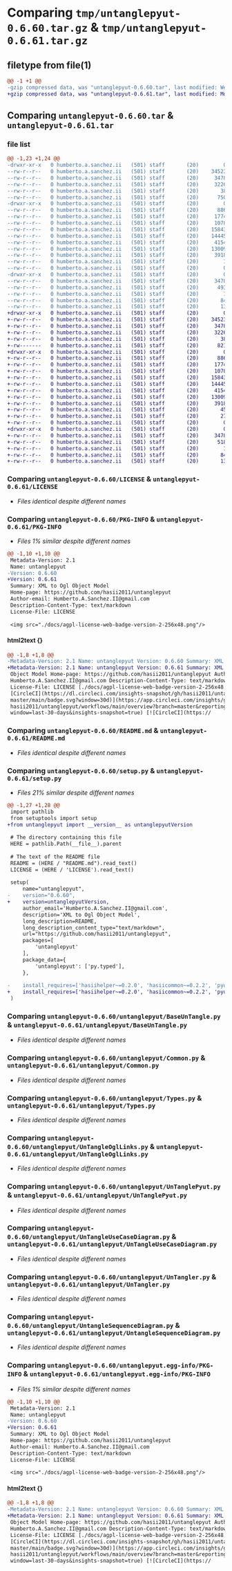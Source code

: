 # Comparing `tmp/untanglepyut-0.6.60.tar.gz` & `tmp/untanglepyut-0.6.61.tar.gz`

## filetype from file(1)

```diff
@@ -1 +1 @@
-gzip compressed data, was "untanglepyut-0.6.60.tar", last modified: Wed May 10 17:25:46 2023, max compression
+gzip compressed data, was "untanglepyut-0.6.61.tar", last modified: Mon May 15 00:35:16 2023, max compression
```

## Comparing `untanglepyut-0.6.60.tar` & `untanglepyut-0.6.61.tar`

### file list

```diff
@@ -1,23 +1,24 @@
-drwxr-xr-x   0 humberto.a.sanchez.ii   (501) staff       (20)        0 2023-05-10 17:25:46.215013 untanglepyut-0.6.60/
--rw-r--r--   0 humberto.a.sanchez.ii   (501) staff       (20)    34523 2022-08-15 19:41:01.000000 untanglepyut-0.6.60/LICENSE
--rw-r--r--   0 humberto.a.sanchez.ii   (501) staff       (20)     3478 2023-05-10 17:25:46.214886 untanglepyut-0.6.60/PKG-INFO
--rw-r--r--   0 humberto.a.sanchez.ii   (501) staff       (20)     3226 2023-04-13 20:32:39.000000 untanglepyut-0.6.60/README.md
--rw-r--r--   0 humberto.a.sanchez.ii   (501) staff       (20)       38 2023-05-10 17:25:46.215051 untanglepyut-0.6.60/setup.cfg
--rw-r--r--   0 humberto.a.sanchez.ii   (501) staff       (20)      750 2023-05-10 15:26:37.000000 untanglepyut-0.6.60/setup.py
-drwxr-xr-x   0 humberto.a.sanchez.ii   (501) staff       (20)        0 2023-05-10 17:25:46.214165 untanglepyut-0.6.60/untanglepyut/
--rw-r--r--   0 humberto.a.sanchez.ii   (501) staff       (20)      886 2023-01-03 16:20:29.000000 untanglepyut-0.6.60/untanglepyut/BaseUnTangle.py
--rw-r--r--   0 humberto.a.sanchez.ii   (501) staff       (20)     1774 2022-08-29 19:49:16.000000 untanglepyut-0.6.60/untanglepyut/Common.py
--rw-r--r--   0 humberto.a.sanchez.ii   (501) staff       (20)     1078 2022-10-13 01:16:21.000000 untanglepyut-0.6.60/untanglepyut/Types.py
--rw-r--r--   0 humberto.a.sanchez.ii   (501) staff       (20)    15843 2023-03-19 16:02:08.000000 untanglepyut-0.6.60/untanglepyut/UnTangleOglLinks.py
--rw-r--r--   0 humberto.a.sanchez.ii   (501) staff       (20)    14445 2023-05-08 16:55:26.000000 untanglepyut-0.6.60/untanglepyut/UnTanglePyut.py
--rw-r--r--   0 humberto.a.sanchez.ii   (501) staff       (20)     4154 2022-08-23 19:21:04.000000 untanglepyut-0.6.60/untanglepyut/UnTangleUseCaseDiagram.py
--rw-r--r--   0 humberto.a.sanchez.ii   (501) staff       (20)    13009 2023-05-10 17:16:32.000000 untanglepyut-0.6.60/untanglepyut/UnTangler.py
--rw-r--r--   0 humberto.a.sanchez.ii   (501) staff       (20)     3918 2023-01-31 19:27:38.000000 untanglepyut-0.6.60/untanglepyut/UntangleSequenceDiagram.py
--rw-r--r--   0 humberto.a.sanchez.ii   (501) staff       (20)        1 2022-06-24 19:59:25.000000 untanglepyut-0.6.60/untanglepyut/__init__.py
--rw-r--r--   0 humberto.a.sanchez.ii   (501) staff       (20)        0 2022-06-25 14:46:48.000000 untanglepyut-0.6.60/untanglepyut/py.typed
-drwxr-xr-x   0 humberto.a.sanchez.ii   (501) staff       (20)        0 2023-05-10 17:25:46.214727 untanglepyut-0.6.60/untanglepyut.egg-info/
--rw-r--r--   0 humberto.a.sanchez.ii   (501) staff       (20)     3478 2023-05-10 17:25:46.000000 untanglepyut-0.6.60/untanglepyut.egg-info/PKG-INFO
--rw-r--r--   0 humberto.a.sanchez.ii   (501) staff       (20)      493 2023-05-10 17:25:46.000000 untanglepyut-0.6.60/untanglepyut.egg-info/SOURCES.txt
--rw-r--r--   0 humberto.a.sanchez.ii   (501) staff       (20)        1 2023-05-10 17:25:46.000000 untanglepyut-0.6.60/untanglepyut.egg-info/dependency_links.txt
--rw-r--r--   0 humberto.a.sanchez.ii   (501) staff       (20)       84 2023-05-10 17:25:46.000000 untanglepyut-0.6.60/untanglepyut.egg-info/requires.txt
--rw-r--r--   0 humberto.a.sanchez.ii   (501) staff       (20)       13 2023-05-10 17:25:46.000000 untanglepyut-0.6.60/untanglepyut.egg-info/top_level.txt
+drwxr-xr-x   0 humberto.a.sanchez.ii   (501) staff       (20)        0 2023-05-15 00:35:16.396046 untanglepyut-0.6.61/
+-rw-r--r--   0 humberto.a.sanchez.ii   (501) staff       (20)    34523 2022-08-15 19:41:01.000000 untanglepyut-0.6.61/LICENSE
+-rw-r--r--   0 humberto.a.sanchez.ii   (501) staff       (20)     3478 2023-05-15 00:35:16.395920 untanglepyut-0.6.61/PKG-INFO
+-rw-r--r--   0 humberto.a.sanchez.ii   (501) staff       (20)     3226 2023-04-13 20:32:39.000000 untanglepyut-0.6.61/README.md
+-rw-r--r--   0 humberto.a.sanchez.ii   (501) staff       (20)       38 2023-05-15 00:35:16.396078 untanglepyut-0.6.61/setup.cfg
+-rw-------   0 humberto.a.sanchez.ii   (501) staff       (20)      821 2023-05-15 00:34:26.000000 untanglepyut-0.6.61/setup.py
+drwxr-xr-x   0 humberto.a.sanchez.ii   (501) staff       (20)        0 2023-05-15 00:35:16.395038 untanglepyut-0.6.61/untanglepyut/
+-rw-r--r--   0 humberto.a.sanchez.ii   (501) staff       (20)      886 2023-01-03 16:20:29.000000 untanglepyut-0.6.61/untanglepyut/BaseUnTangle.py
+-rw-r--r--   0 humberto.a.sanchez.ii   (501) staff       (20)     1774 2022-08-29 19:49:16.000000 untanglepyut-0.6.61/untanglepyut/Common.py
+-rw-r--r--   0 humberto.a.sanchez.ii   (501) staff       (20)     1078 2022-10-13 01:16:21.000000 untanglepyut-0.6.61/untanglepyut/Types.py
+-rw-r--r--   0 humberto.a.sanchez.ii   (501) staff       (20)    15843 2023-03-19 16:02:08.000000 untanglepyut-0.6.61/untanglepyut/UnTangleOglLinks.py
+-rw-r--r--   0 humberto.a.sanchez.ii   (501) staff       (20)    14445 2023-05-08 16:55:26.000000 untanglepyut-0.6.61/untanglepyut/UnTanglePyut.py
+-rw-r--r--   0 humberto.a.sanchez.ii   (501) staff       (20)     4154 2022-08-23 19:21:04.000000 untanglepyut-0.6.61/untanglepyut/UnTangleUseCaseDiagram.py
+-rw-r--r--   0 humberto.a.sanchez.ii   (501) staff       (20)    13009 2023-05-10 17:16:32.000000 untanglepyut-0.6.61/untanglepyut/UnTangler.py
+-rw-r--r--   0 humberto.a.sanchez.ii   (501) staff       (20)     3918 2023-01-31 19:27:38.000000 untanglepyut-0.6.61/untanglepyut/UntangleSequenceDiagram.py
+-rw-r--r--   0 humberto.a.sanchez.ii   (501) staff       (20)       45 2023-05-15 00:32:46.000000 untanglepyut-0.6.61/untanglepyut/__init__.py
+-rw-r--r--   0 humberto.a.sanchez.ii   (501) staff       (20)       27 2023-05-15 00:30:32.000000 untanglepyut-0.6.61/untanglepyut/_version.py
+-rw-r--r--   0 humberto.a.sanchez.ii   (501) staff       (20)        0 2022-06-25 14:46:48.000000 untanglepyut-0.6.61/untanglepyut/py.typed
+drwxr-xr-x   0 humberto.a.sanchez.ii   (501) staff       (20)        0 2023-05-15 00:35:16.395717 untanglepyut-0.6.61/untanglepyut.egg-info/
+-rw-r--r--   0 humberto.a.sanchez.ii   (501) staff       (20)     3478 2023-05-15 00:35:16.000000 untanglepyut-0.6.61/untanglepyut.egg-info/PKG-INFO
+-rw-r--r--   0 humberto.a.sanchez.ii   (501) staff       (20)      518 2023-05-15 00:35:16.000000 untanglepyut-0.6.61/untanglepyut.egg-info/SOURCES.txt
+-rw-r--r--   0 humberto.a.sanchez.ii   (501) staff       (20)        1 2023-05-15 00:35:16.000000 untanglepyut-0.6.61/untanglepyut.egg-info/dependency_links.txt
+-rw-r--r--   0 humberto.a.sanchez.ii   (501) staff       (20)       84 2023-05-15 00:35:16.000000 untanglepyut-0.6.61/untanglepyut.egg-info/requires.txt
+-rw-r--r--   0 humberto.a.sanchez.ii   (501) staff       (20)       13 2023-05-15 00:35:16.000000 untanglepyut-0.6.61/untanglepyut.egg-info/top_level.txt
```

### Comparing `untanglepyut-0.6.60/LICENSE` & `untanglepyut-0.6.61/LICENSE`

 * *Files identical despite different names*

### Comparing `untanglepyut-0.6.60/PKG-INFO` & `untanglepyut-0.6.61/PKG-INFO`

 * *Files 1% similar despite different names*

```diff
@@ -1,10 +1,10 @@
 Metadata-Version: 2.1
 Name: untanglepyut
-Version: 0.6.60
+Version: 0.6.61
 Summary: XML to Ogl Object Model
 Home-page: https://github.com/hasii2011/untanglepyut
 Author-email: Humberto.A.Sanchez.II@gmail.com
 Description-Content-Type: text/markdown
 License-File: LICENSE
 
 <img src="./docs/agpl-license-web-badge-version-2-256x48.png"/>
```

#### html2text {}

```diff
@@ -1,8 +1,8 @@
-Metadata-Version: 2.1 Name: untanglepyut Version: 0.6.60 Summary: XML to Ogl
+Metadata-Version: 2.1 Name: untanglepyut Version: 0.6.61 Summary: XML to Ogl
 Object Model Home-page: https://github.com/hasii2011/untanglepyut Author-email:
 Humberto.A.Sanchez.II@gmail.com Description-Content-Type: text/markdown
 License-File: LICENSE [./docs/agpl-license-web-badge-version-2-256x48.png] [!
 [CircleCI](https://dl.circleci.com/insights-snapshot/gh/hasii2011/untanglepyut/
 master/main/badge.svg?window=30d)](https://app.circleci.com/insights/github/
 hasii2011/untanglepyut/workflows/main/overview?branch=master&reporting-
 window=last-30-days&insights-snapshot=true) [![CircleCI](https://
```

### Comparing `untanglepyut-0.6.60/README.md` & `untanglepyut-0.6.61/README.md`

 * *Files identical despite different names*

### Comparing `untanglepyut-0.6.60/setup.py` & `untanglepyut-0.6.61/setup.py`

 * *Files 21% similar despite different names*

```diff
@@ -1,27 +1,28 @@
 import pathlib
 from setuptools import setup
+from untanglepyut import __version__ as untanglepyutVersion
 
 # The directory containing this file
 HERE = pathlib.Path(__file__).parent
 
 # The text of the README file
 README = (HERE / "README.md").read_text()
 LICENSE = (HERE / 'LICENSE').read_text()
 
 setup(
     name="untanglepyut",
-    version="0.6.60",
+    version=untanglepyutVersion,
     author_email='Humberto.A.Sanchez.II@gmail.com',
     description='XML to Ogl Object Model',
     long_description=README,
     long_description_content_type="text/markdown",
     url="https://github.com/hasii2011/untanglepyut",
     packages=[
         'untanglepyut'
     ],
     package_data={
         'untanglepyut': ['py.typed'],
     },
 
-    install_requires=['hasiihelper~=0.2.0', 'hasiicommon~=0.2.2', 'pyutmodel~=1.4.3', 'ogl==0.70.26', 'untangle==1.2.1'],
+    install_requires=['hasiihelper~=0.2.0', 'hasiicommon~=0.2.2', 'pyutmodel~=1.4.3', 'ogl==0.70.30', 'untangle==1.2.1'],
 )
```

### Comparing `untanglepyut-0.6.60/untanglepyut/BaseUnTangle.py` & `untanglepyut-0.6.61/untanglepyut/BaseUnTangle.py`

 * *Files identical despite different names*

### Comparing `untanglepyut-0.6.60/untanglepyut/Common.py` & `untanglepyut-0.6.61/untanglepyut/Common.py`

 * *Files identical despite different names*

### Comparing `untanglepyut-0.6.60/untanglepyut/Types.py` & `untanglepyut-0.6.61/untanglepyut/Types.py`

 * *Files identical despite different names*

### Comparing `untanglepyut-0.6.60/untanglepyut/UnTangleOglLinks.py` & `untanglepyut-0.6.61/untanglepyut/UnTangleOglLinks.py`

 * *Files identical despite different names*

### Comparing `untanglepyut-0.6.60/untanglepyut/UnTanglePyut.py` & `untanglepyut-0.6.61/untanglepyut/UnTanglePyut.py`

 * *Files identical despite different names*

### Comparing `untanglepyut-0.6.60/untanglepyut/UnTangleUseCaseDiagram.py` & `untanglepyut-0.6.61/untanglepyut/UnTangleUseCaseDiagram.py`

 * *Files identical despite different names*

### Comparing `untanglepyut-0.6.60/untanglepyut/UnTangler.py` & `untanglepyut-0.6.61/untanglepyut/UnTangler.py`

 * *Files identical despite different names*

### Comparing `untanglepyut-0.6.60/untanglepyut/UntangleSequenceDiagram.py` & `untanglepyut-0.6.61/untanglepyut/UntangleSequenceDiagram.py`

 * *Files identical despite different names*

### Comparing `untanglepyut-0.6.60/untanglepyut.egg-info/PKG-INFO` & `untanglepyut-0.6.61/untanglepyut.egg-info/PKG-INFO`

 * *Files 1% similar despite different names*

```diff
@@ -1,10 +1,10 @@
 Metadata-Version: 2.1
 Name: untanglepyut
-Version: 0.6.60
+Version: 0.6.61
 Summary: XML to Ogl Object Model
 Home-page: https://github.com/hasii2011/untanglepyut
 Author-email: Humberto.A.Sanchez.II@gmail.com
 Description-Content-Type: text/markdown
 License-File: LICENSE
 
 <img src="./docs/agpl-license-web-badge-version-2-256x48.png"/>
```

#### html2text {}

```diff
@@ -1,8 +1,8 @@
-Metadata-Version: 2.1 Name: untanglepyut Version: 0.6.60 Summary: XML to Ogl
+Metadata-Version: 2.1 Name: untanglepyut Version: 0.6.61 Summary: XML to Ogl
 Object Model Home-page: https://github.com/hasii2011/untanglepyut Author-email:
 Humberto.A.Sanchez.II@gmail.com Description-Content-Type: text/markdown
 License-File: LICENSE [./docs/agpl-license-web-badge-version-2-256x48.png] [!
 [CircleCI](https://dl.circleci.com/insights-snapshot/gh/hasii2011/untanglepyut/
 master/main/badge.svg?window=30d)](https://app.circleci.com/insights/github/
 hasii2011/untanglepyut/workflows/main/overview?branch=master&reporting-
 window=last-30-days&insights-snapshot=true) [![CircleCI](https://
```


